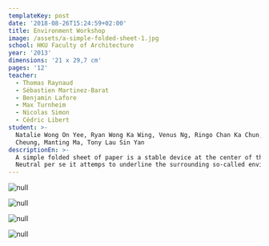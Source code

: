 ```yaml
---
templateKey: post
date: '2018-08-26T15:24:59+02:00'
title: Environment Workshop
image: /assets/a-simple-folded-sheet-1.jpg
school: HKU Faculty of Architecture
year: '2013'
dimensions: '21 x 29,7 cm'
pages: '12'
teacher:
  - Thomas Raynaud
  - Sébastien Martinez-Barat
  - Benjamin Lafore
  - Max Turnheim
  - Nicolas Simon
  - Cédric Libert
student: >-
  Natalie Wong On Yee, Ryan Wong Ka Wing, Venus Ng, Ringo Chan Ka Chun, Joey
  Cheung, Manting Ma, Tony Lau Sin Yan
descriptionEn: >-
  A simple folded sheet of paper is a stable device at the center of the shot.
  Neutral per se it attemps to underline the surrounding so-called environment.
---
```

![null](/assets/a-simple-folded-sheet-5.jpg)

![null](/assets/a-simple-folded-sheet-4.jpg)

![null](/assets/a-simple-folded-sheet-6.jpg)

![null](/assets/a-simple-folded-sheet-3.jpg)
